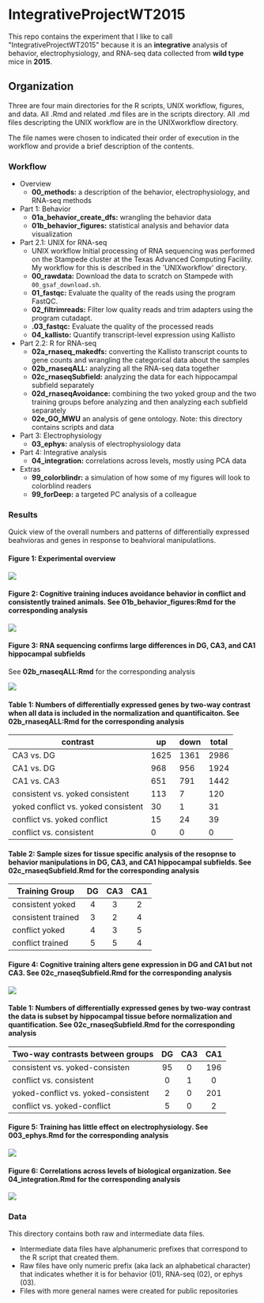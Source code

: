 # IntegrativeProjectWT2015

This repo contains the experiment that I like to call "IntegrativeProjectWT2015" because it is an **integrative** analysis of behavior, electrophysiology, and RNA-seq data collected from **wild type** mice in **2015**. 

## Organization

Three are four main directories for the R scripts, UNIX workflow, figures, and data. All .Rmd and related .md files are in the scripts directory. All .md files descripting the UNIX workflow are in the UNIXworkflow directory. 

The file names were chosen to indicated their order of execution in the workflow and provide a brief description of the contents.


### Workflow
 
- Overview
	- **00_methods:** a description of the behavior, electrophysiology, and RNA-seq methods 
- Part 1: Behavior	
	- **01a_behavior_create_dfs:** wrangling the behavior data
	- **01b_behavior_figures:** statistical analysis and behavior data visualization
- Part 2.1: UNIX for RNA-seq
	-  UNIX workflow 
Initial processing of RNA sequencing was performed on the Stampede cluster at the Texas Advanced Computing Facility. My workflow for this is described in the 'UNIXworkflow' directory. 
	- **00_rawdata:** Download the data to scratch on Stampede with `00_gsaf_download.sh`. 
	- **01_fastqc:** Evaluate the quality of the reads using the program FastQC.
	- **02_filtrimreads:** Filter low quality reads and trim adapters using the program cutadapt.
	- **.03_fastqc:** Evaluate the quality of the processed reads
	- **04_kallisto:** Quantify transcript-level expression using Kallisto
- Part 2.2: R for RNA-seq
	- **02a_rnaseq_makedfs:** converting the Kallisto transcript counts to gene counts and wrangling the categorical data about the samples
	- **02b_rnaseqALL:** analyzing all the RNA-seq data together
	- **02c_rnaseqSubfield:** analyzing the data for each hippocampal subfield separately
	- **02d_rnaseqAvoidance:** combining the two yoked group and the two training groups before analyzing and then analyzing each subfield separately
	- **02e_GO_MWU** an analysis of gene ontology. Note: this directory contains scripts and data
- Part 3: Electrophysiology
	- **03_ephys:** analysis of electrophysiology data	
- Part 4: Integrative analysis
	- **04_integration:** correlations across levels, mostly using PCA data
- Extras
	- **99_colorblindr:** a simulation of how some of my figures will look to colorblind readers
	- **99_forDeep:** a targeted PC analysis of a colleague	

### Results

Quick view of the overall numbers and patterns of differentially expressed beahvioras and genes in response to beahvioral manipulatlions.


#### Figure 1: Experimental overview 

![](./figures/figures-05.png)

#### Figure 2: Cognitive training induces avoidance behavior in conflict and consistently trained animals. See **01b_behavior_figures:Rmd** for the corresponding analysis

![](./figures/figures-01.png)


#### Figure 3: RNA sequencing confirms large differences in DG, CA3, and CA1 hippocampal subfields  
See **02b_rnaseqALL:Rmd** for the corresponding analysis

![](./figures/figures-02.png)


#### Table 1: Numbers of differentially expressed genes by two-way contrast when all data is included in the normalization and quantificaiton. See **02b_rnaseqALL:Rmd** for the corresponding analysis

| contrast | up | down | total |
| --- | --- | --- | --- |
CA3	vs. DG | 1625 | 1361 | 2986
CA1	vs. DG | 968 | 956 | 1924
CA1	vs. CA3 | 651 | 791 | 1442
consistent vs.	yoked consistent | 113 | 7 | 120
yoked conflict vs. yoked consistent | 30 | 1 | 31
conflict vs. yoked conflict | 15 | 24 | 39
conflict vs. consistent | 0 | 0 | 0

#### Table 2: Sample sizes for tissue specific analysis of the resopnse to behavior manipulations in DG, CA3, and CA1 hippocampal subfields. See **02c_rnaseqSubfield.Rmd** for the corresponding analysis


| Training Group | DG | CA3 | CA1 |
|----|:----:|:-----:|:-----:|
| consistent yoked | 4 | 3 | 2 |
| consistent trained | 3 | 2 | 4 |
| conflict yoked | 4 | 3 | 5 |
| conflict trained | 5| 5 | 4 |


#### Figure 4: Cognitive training alters gene expression in DG and CA1 but not CA3. See **02c_rnaseqSubfield.Rmd** for the corresponding analysis

![](./figures/figures2-01.png)


#### Table 1: Numbers of differentially expressed genes by two-way contrast the data is subset by hippocampal tissue before normalization and quantification. See **02c_rnaseqSubfield.Rmd** for the corresponding analysis


| Two-way contrasts between groups | DG | CA3 | CA1 |
|----|:----:|:-----:|:-----:|
| consistent vs. yoked-consisten | 95 | 0 | 196 |
| conflict vs. consistent | 0 | 1 | 0 |
| yoked-conflict vs. yoked-consistent | 2 | 0 | 201 |
| conflict vs. yoked-conflict | 5| 0 | 2 |



#### Figure 5: Training has little effect on electrophysiology. See **003_ephys.Rmd** for the corresponding analysis

![](./figures/figures-04.png)


#### Figure 6: Correlations across levels of biological organization. See **04_integration.Rmd** for the corresponding analysis

![](./figures/figures-03.png)

### Data

This directory contains both raw and intermediate data files. 
- Intermediate data files have alphanumeric prefixes that correspond to the R script that created them. 
- Raw files have only numeric prefix (aka lack an alphabetical character) that indicates whether it is for behavior (01), RNA-seq (02), or ephys (03). 
- Files with more general names were created for public repositories
